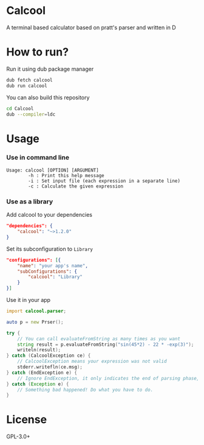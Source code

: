 # Calcool

A terminal based calculator based on pratt's parser and written in D

# How to run?

Run it using dub package manager
```bash
dub fetch calcool
dub run calcool
```

You can also build this repository
```bash
cd Calcool
dub --compiler=ldc
```

# Usage

### Use in command line

```
Usage: calcool [OPTION] [ARGUMENT]
        -h : Print this help message
        -i : Set input file (each expression in a separate line)
        -c : Calculate the given expression
```

### Use as a library

Add calcool to your dependencies

```json
"dependencies": {
    "calcool": "~>1.2.0"
}
```

Set its subconfiguration to `Library`

```json
"configurations": [{
    "name": "your app's name",
    "subConfigurations": {
        "calcool": "Library"
    }
}]
```

Use it in your app

```d
import calcool.parser;

auto p = new Prser();

try {
    // You can call evaluateFromString as many times as you want
    string result = p.evaluateFromString("sin(45*2) - 22 * -exp(3)");
    writeln(result);
} catch (CalcoolException ce) {
    // CalcoolException means your expression was not valid
    stderr.writefln(ce.msg);
} catch (EndException e) {
    // Ignore EndException, it only indicates the end of parsing phase, sorry
} catch (Exception e) {
    // Something bad happened! Do what you have to do.
}

```

# License

GPL-3.0+
